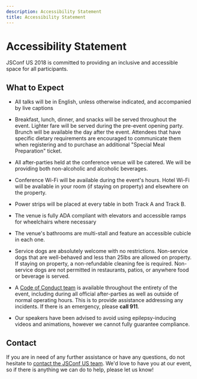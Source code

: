 ```yaml
---
description: Accessibility Statement
title: Accessibility Statement
---
```


# Accessibility Statement

JSConf US 2018 is committed to providing an inclusive and accessible space for all participants.

## What to Expect

*   All talks will be in English, unless otherwise indicated, and accompanied by live captions

*   Breakfast, lunch, dinner, and snacks will be served throughout the event. Lighter fare will be served during the pre-event opening party. Brunch will be available the day after the event. Attendees that have specific dietary requirements are encouraged to communicate them when registering and to purchase an additional "Special Meal Preparation" ticket.

*   All after-parties held at the conference venue will be catered. We will be providing both non-alcoholic and alcoholic beverages.

*   Conference Wi-Fi will be available during the event's hours. Hotel Wi-Fi will be available in your room (if staying on property) and elsewhere on the property.

*   Power strips will be placed at every table in both Track A and Track B.

*   The venue is fully ADA compliant with elevators and accessible ramps for wheelchairs where necessary

*   The venue's bathrooms are multi-stall and feature an accessible cubicle in each one.

*   Service dogs are absolutely welcome with no restrictions. Non-service dogs that are well-behaved and less than 25lbs are allowed on property. If staying on property, a non-refundable cleaning fee is required. Non-service dogs are not permitted in restaurants, patios, or anywhere food or beverage is served.

*   A [Code of Conduct team](/code-of-conduct/#reporting) is available throughout the entirety of the event, including during all official after-parties as well as outside of normal operating hours. This is to provide assistance addressing any incidents. If there is an emergency, please **call 911**.

*   Our speakers have been advised to avoid using epilepsy-inducing videos and animations, however we cannot fully guarantee compliance.

## Contact

If you are in need of any further assistance or have any questions, do not hesitate to [contact the JSConf US team](derek@jsconf.us). We'd love to have you at our event, so if there is anything we can do to help, please let us know!
